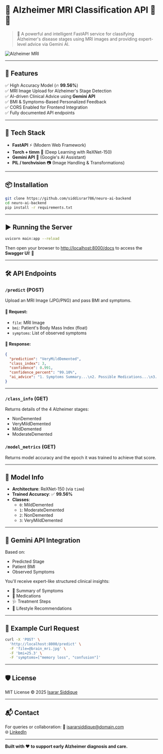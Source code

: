 # 🧠 Alzheimer MRI Classification API 🔬🩻

> 🎯 A powerful and intelligent FastAPI service for classifying Alzheimer's disease stages using MRI images and providing expert-level advice via Gemini AI.

![Alzheimer MRI](https://upload.wikimedia.org/wikipedia/commons/thumb/3/33/MRI_brain_Alzheimer.jpg/800px-MRI_brain_Alzheimer.jpg)

---

## 🚀 Features

✅ High Accuracy Model (🔥 **99.56%**)  
✅ MRI Image Upload for Alzheimer's Stage Detection  
✅ AI-driven Clinical Advice using **Gemini API**  
✅ BMI & Symptoms-Based Personalized Feedback  
✅ CORS Enabled for Frontend Integration  
✅ Fully documented API endpoints

---

## 🧰 Tech Stack

- **FastAPI** ⚡ (Modern Web Framework)
- **Torch + timm** 🧠 (Deep Learning with ReXNet-150)
- **Gemini API** 🤖 (Google's AI Assistant)
- **PIL / torchvision** 📷 (Image Handling & Transformations)

---

## 📦 Installation

```bash
git clone https://github.com/siddisrar786/neuro-ai-backend
cd neuro-ai-backend
pip install -r requirements.txt
```

---

## ▶️ Running the Server

```bash
uvicorn main:app --reload
```

Then open your browser to [http://localhost:8000/docs](http://localhost:8000/docs) to access the **Swagger UI**! 🎉

---

## 🛠️ API Endpoints

### `/predict` (POST)
Upload an MRI Image (JPG/PNG) and pass BMI and symptoms.

#### 🔽 Request:
- `file`: MRI Image
- `bmi`: Patient's Body Mass Index (float)
- `symptoms`: List of observed symptoms

#### 🔼 Response:
```json
{
  "prediction": "VeryMildDemented",
  "class_index": 3,
  "confidence": 0.991,
  "confidence_percent": "99.10%",
  "ai_advice": "1. Symptoms Summary...\n2. Possible Medications...\n3. Lifestyle Tips..."
}
```

---

### `/class_info` (GET)
Returns details of the 4 Alzheimer stages:
- NonDemented
- VeryMildDemented
- MildDemented
- ModerateDemented

### `/model_metrics` (GET)
Returns model accuracy and the epoch it was trained to achieve that score.

---

## 🧠 Model Info

- **Architecture**: ReXNet-150 (via `timm`)
- **Trained Accuracy**: ✅ **99.56%**
- **Classes**:
  - `0`: MildDemented
  - `1`: ModerateDemented
  - `2`: NonDemented
  - `3`: VeryMildDemented

---

## 🤖 Gemini API Integration

Based on:
- Predicted Stage
- Patient BMI
- Observed Symptoms

You'll receive expert-like structured clinical insights:
- 🧾 Summary of Symptoms  
- 💊 Medications  
- 🩺 Treatment Steps  
- 🏃 Lifestyle Recommendations

---

## 🧪 Example Curl Request

```bash
curl -X 'POST' \
  'http://localhost:8000/predict' \
  -F 'file=@brain_mri.jpg' \
  -F 'bmi=25.3' \
  -F 'symptoms=["memory loss", "confusion"]'
```

---

## 🛡️ License

MIT License © 2025 [Isarar Siddique](https://github.com/siddisrar786)

---

## 📬 Contact

For queries or collaboration:
📧 isararsiddique@domain.com  
🌐 [LinkedIn](https://linkedin.com/in/isarar)

---

**Built with ❤️ to support early Alzheimer diagnosis and care.**

